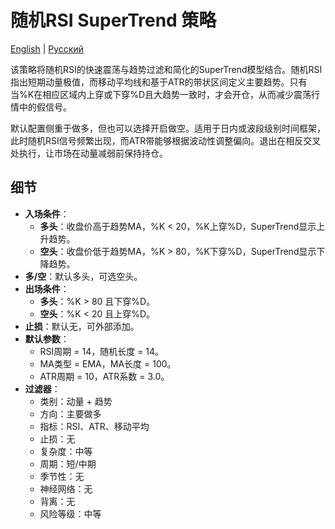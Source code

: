 # 随机RSI SuperTrend 策略
[English](README.md) | [Русский](README_ru.md)

该策略将随机RSI的快速震荡与趋势过滤和简化的SuperTrend模型结合。随机RSI指出短期动量极值，而移动平均线和基于ATR的带状区间定义主要趋势。只有当%K在相应区域内上穿或下穿%D且大趋势一致时，才会开仓，从而减少震荡行情中的假信号。

默认配置侧重于做多，但也可以选择开启做空。适用于日内或波段级别时间框架，此时随机RSI信号频繁出现，而ATR带能够根据波动性调整偏向。退出在相反交叉处执行，让市场在动量减弱前保持持仓。

## 细节

- **入场条件**：
  - **多头**：收盘价高于趋势MA，%K < 20，%K上穿%D，SuperTrend显示上升趋势。
  - **空头**：收盘价低于趋势MA，%K > 80，%K下穿%D，SuperTrend显示下降趋势。
- **多/空**：默认多头，可选空头。
- **出场条件**：
  - **多头**：%K > 80 且下穿%D。
  - **空头**：%K < 20 且上穿%D。
- **止损**：默认无，可外部添加。
- **默认参数**：
  - RSI周期 = 14，随机长度 = 14。
  - MA类型 = EMA，MA长度 = 100。
  - ATR周期 = 10，ATR系数 = 3.0。
- **过滤器**：
  - 类别：动量 + 趋势
  - 方向：主要做多
  - 指标：RSI、ATR、移动平均
  - 止损：无
  - 复杂度：中等
  - 周期：短/中期
  - 季节性：无
  - 神经网络：无
  - 背离：无
  - 风险等级：中等
